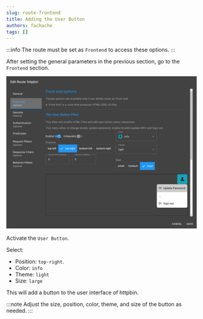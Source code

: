 ```yaml
---
slug: route-frontend
title: Adding the User Button
authors: fachache
tags: []
---
```


:::info
The route must be set as `Frontend` to access these options.
:::

After setting the general parameters in the previous section, go to the `Frontend` section.

![create-route-frontend](../img/route/create-route-frontend.png)

Activate the `User Button`.

Select:

 - Position: `top-right`.
 - Color: `info`
 - Theme: `light`
 - Size: `large`

This will add a button to the user interface of httpbin.

 :::note
Adjust the size, position, color, theme, and size of the button as needed.
 :::

